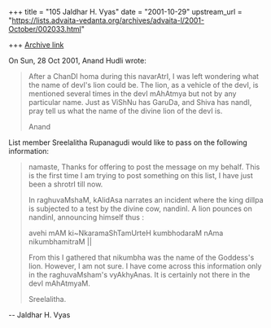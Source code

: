 +++
title = "105 Jaldhar H. Vyas"
date = "2001-10-29"
upstream_url = "https://lists.advaita-vedanta.org/archives/advaita-l/2001-October/002033.html"

+++
[Archive link](https://lists.advaita-vedanta.org/archives/advaita-l/2001-October/002033.html)

On Sun, 28 Oct 2001, Anand Hudli wrote:

> After a ChanDI homa during this navarAtrI, I was left wondering what
> the name of devI's lion could be. The lion, as a vehicle of the devI,
> is mentioned several times in the devI mAhAtmya but not by any particular
> name. Just as ViShNu has GaruDa, and Shiva has nandI, pray tell us
> what the name of the divine lion of the devI is.
>
> Anand
>

List member Sreelalitha  Rupanagudi would like to pass on the following
information:

>
> namaste, Thanks for offering to post the message on my behalf. This is
> the first time I am trying to post something on this list, I have just
> been a shrotrI till now.
>
> In raghuvaMshaM, kAlidAsa narrates an incident where the king dilIpa
> is subjected to a test by the divine cow, nandinI. A lion pounces on
> nandinI, announcing himself thus :
>
> avehi mAM ki~NkaramaShTamUrteH
> kumbhodaraM nAma nikumbhamitraM ||
>
> From this I gathered that nikumbha was the name of the Goddess's lion.
> However, I am not sure. I have come across this information only in
> the raghuvaMsham's vyAkhyAnas. It is certainly not there in the devI
> mAhAtmyaM.
>
> Sreelalitha.
>


--
Jaldhar H. Vyas <jaldhar at braincells.com>

